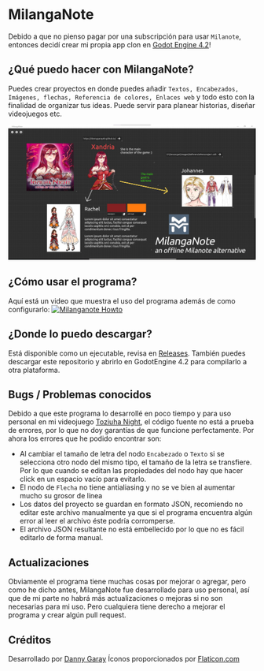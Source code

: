 # MilangaNote
Debido a que no pienso pagar por una subscripción para usar `Milanote`, entonces decidí crear mi propia app clon en [Godot Engine 4.2](https://godotengine.org/)!

## ¿Qué puedo hacer con MilangaNote?
Puedes crear proyectos en donde puedes añadir `Textos, Encabezados, Imágenes, flechas, Referencia de colores, Enlaces web` y todo esto con la finalidad de organizar tus ideas. Puede servir para planear historias, diseñar videojuegos etc.

![screenshoot](static/screenshoot.png)

## ¿Cómo usar el programa?
Aquí está un video que muestra el uso del programa además de como configurarlo:
[![Milanganote Howto](https://img.youtube.com/vi/3mBBm_nUFtU/maxresdefault.jpg)](https://www.youtube.com/watch?v=3mBBm_nUFtU)

## ¿Donde lo puedo descargar?
Está disponible como un ejecutable, revisa en [Releases](https://github.com/dannygaray60/milanganote/releases). También puedes descargar este repositorio y abrirlo en GodotEngine 4.2 para compilarlo a otra plataforma.

## Bugs / Problemas conocidos
Debido a que este programa lo desarrollé en poco tiempo y para uso personal en mi videojuego [Toziuha Night](https://dannygaray60.github.io/tn-oota.html), el código fuente no está a prueba de errores, por lo que no doy garantías de que funcione perfectamente. Por ahora los errores que he podido encontrar son:

 - Al cambiar el tamaño de letra del nodo `Encabezado` o `Texto` si se selecciona otro nodo del mismo tipo, el tamaño de la letra se transfiere. Por lo que cuando se editan las propiedades del nodo hay que hacer click en un espacio vacío para evitarlo.
 - El nodo de `Flecha` no tiene antialiasing y no se ve bien al aumentar mucho su grosor de línea
 - Los datos del proyecto se guardan en formato JSON, recomiendo no editar este archivo manualmente ya que si el programa encuentra algún error al leer el archivo éste podría corromperse.
 - El archivo JSON resultante no está embellecido por lo que no es fácil editarlo de forma manual.
 
 ## Actualizaciones
 Obviamente el programa tiene muchas cosas por mejorar o agregar, pero como he dicho antes, MilangaNote fue desarrollado para uso personal, así que de mi parte no habrá más actualizaciones o mejoras si no son necesarias para mi uso. Pero cualquiera tiene derecho a mejorar el programa y crear algún pull request.
 
## Créditos
Desarrollado por [Danny Garay](https://dannygaray60.github.io/index.html)
Íconos proporcionados por [Flaticon.com](https://www.flaticon.com/)
